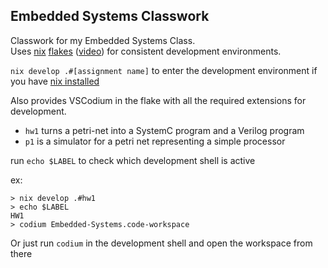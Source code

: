 ## Embedded Systems Classwork

Classwork for my Embedded Systems Class.
<br> Uses [nix](https://nixos.org/guides/how-nix-works/) [flakes](https://wiki.nixos.org/wiki/Flakes#) ([video](https://youtu.be/JCeYq72Sko0)) for consistent development environments.

`nix develop .#[assignment name]` to enter the development environment if you have [nix installed](https://github.com/DeterminateSystems/nix-installer)

Also provides VSCodium in the flake with all the required extensions for development.

- `hw1` turns a petri-net into a SystemC program and a Verilog program
- `p1` is a simulator for a petri net representing a simple processor

run `echo $LABEL` to check which development shell is active

ex:
```
> nix develop .#hw1
> echo $LABEL
HW1
> codium Embedded-Systems.code-workspace
```
Or just run `codium` in the development shell and open the workspace from there
